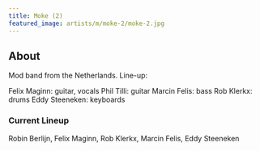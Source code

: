 ```yaml
---
title: Moke (2)
featured_image: artists/m/moke-2/moke-2.jpg
---
```

## About

Mod band from the Netherlands.
Line-up:

Felix Maginn: guitar, vocals
Phil Tilli: guitar
Marcin Felis: bass
Rob Klerkx: drums
Eddy Steeneken: keyboards


### Current Lineup

Robin Berlijn, Felix Maginn, Rob Klerkx, Marcin Felis, Eddy Steeneken

